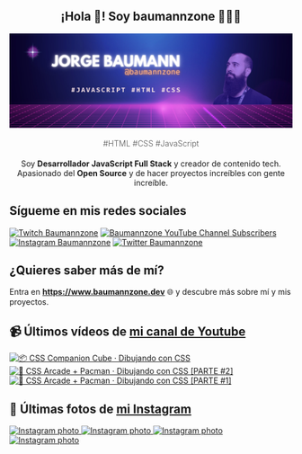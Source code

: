 <p align="center">
   <h2 align="center">¡Hola 👋! Soy baumannzone 👨🏻‍💻</h2>
   <img align="center" src="img/header.png" />
   <h4 align="center" style="font-weight: 300; color: #555;">#HTML #CSS #JavaScript</h4>
</p>

<p align="center" style="margin-bottom: 20px">Soy <strong>Desarrollador JavaScript Full Stack</strong> y creador de contenido tech.
<br/>
Apasionado del <strong>Open Source</strong> y de hacer proyectos increíbles con gente increíble.
</p>

## Sígueme en mis redes sociales

[![Twitch Baumannzone](https://img.shields.io/twitch/status/baumannzone?style=social)](https://twitch.tv/baumannzone)
[![Baumannzone YouTube Channel Subscribers](https://img.shields.io/youtube/channel/subscribers/UCTTj5ztXnGeDRPFVsBp7VMA?style=social)](https://youtube.com/rambitojs)
[![Instagram Baumannzone](https://img.shields.io/badge/Baumannzone--_.svg?label=Instagram&style=social&logo=instagram)](https://instagram.com/baumannzone)
[![Twitter Baumannzone](https://img.shields.io/twitter/follow/Baumannzone?label=Twitter&style=social)](https://twitter.com/baumannzone)

## ¿Quieres saber más de mí?

Entra en **https://www.baumannzone.dev** 🌐 y descubre más sobre mí y mis proyectos.

## 📹 Últimos vídeos de [mi canal de Youtube](https://youtube.com/rambitojs?sub_confirmation=1)


<a href='https://youtu.be/W6xwoSJahA0' target='_blank'>
  <img width='30%' src='https://img.youtube.com/vi/W6xwoSJahA0/mqdefault.jpg' alt='📦 CSS Companion Cube · Dibujando con CSS' />
</a>
<a href='https://youtu.be/9C3NXVXewH8' target='_blank'>
  <img width='30%' src='https://img.youtube.com/vi/9C3NXVXewH8/mqdefault.jpg' alt='👾 CSS Arcade + Pacman · Dibujando con CSS [PARTE #2]' />
</a>
<a href='https://youtu.be/2ahqLdgkSxA' target='_blank'>
  <img width='30%' src='https://img.youtube.com/vi/2ahqLdgkSxA/mqdefault.jpg' alt='👾 CSS Arcade + Pacman · Dibujando con CSS [PARTE #1]' />
</a>

## 📸 Últimas fotos de [mi Instagram](https://instagram.com/baumannzone)


<a href='https://instagram.com/p/C2Xr4hYNAmD' target='_blank'>
  <img width='20%' src='https://instagram.fplq1-2.fna.fbcdn.net/v/t51.2885-15/420013915_698801212344816_1846725449189555466_n.jpg?stp=dst-jpg_e35_s1080x1080&_nc_ht=instagram.fplq1-2.fna.fbcdn.net&_nc_cat=100&_nc_ohc=PyGB-PqBagEAX-n8g5X&edm=APU89FABAAAA&ccb=7-5&ig_cache_key=MzI4NTI4NzQ1MzMyMDI4NDU0Nw%3D%3D.2-ccb7-5&oh=00_AfCTwVUT9_CoZ9yw-DSEjF8EM0uPX3rdloFVXiMxjhEnvw&oe=65B67B58&_nc_sid=bc0c2c' alt='Instagram photo' />
</a>
<a href='https://instagram.com/p/C2VDGAZNmSJ' target='_blank'>
  <img width='20%' src='https://instagram.fplq1-2.fna.fbcdn.net/v/t51.2885-15/419627683_1405440463681813_1030666991868514555_n.jpg?stp=dst-jpg_e35_s1080x1080&_nc_ht=instagram.fplq1-2.fna.fbcdn.net&_nc_cat=101&_nc_ohc=0_8c_FZgnAMAX8iMyS9&edm=APU89FABAAAA&ccb=7-5&ig_cache_key=MzI4NDU0NTEwNTkyMTY4NDUxNg%3D%3D.2-ccb7-5&oh=00_AfBZX6f8gUTyqQEjGL49LHVW4h0wjxrp6utnVqUQ7o-Tbg&oe=65B582DF&_nc_sid=bc0c2c' alt='Instagram photo' />
</a>
<a href='https://instagram.com/p/C2P6dXMtvq3' target='_blank'>
  <img width='20%' src='https://instagram.fplq1-2.fna.fbcdn.net/v/t51.2885-15/419503571_794372469199519_5644676377474381889_n.jpg?stp=dst-jpg_e35_s1080x1080&efg=e30&_nc_ht=instagram.fplq1-2.fna.fbcdn.net&_nc_cat=107&_nc_ohc=DSxMnV-j1DgAX8yfGJY&edm=APU89FABAAAA&ccb=7-5&ig_cache_key=MzI4MzA5OTc1Nzg0ODIzMDU4Mw%3D%3D.2-ccb7-5&oh=00_AfDyxhrVTX46GG3-NmFLAfNb9fZQMIm3TZI2b_TGYklr_g&oe=65B5DB8C&_nc_sid=bc0c2c' alt='Instagram photo' />
</a>
<a href='https://instagram.com/p/C2KLNWJtYXK' target='_blank'>
  <img width='20%' src='https://instagram.fplq1-2.fna.fbcdn.net/v/t51.2885-15/419051740_366506389455596_4114578212998109814_n.jpg?stp=dst-jpg_e15&_nc_ht=instagram.fplq1-2.fna.fbcdn.net&_nc_cat=108&_nc_ohc=g5ApGMgSPbcAX8Bk7ew&edm=APU89FABAAAA&ccb=7-5&oh=00_AfAuBdxrF-DtmDY-wD29C4Xq1l4HVY0Fvp2d6pt5NY1D0g&oe=65B2F57F&_nc_sid=bc0c2c' alt='Instagram photo' />
</a>
